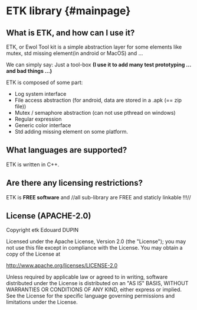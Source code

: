 ETK library                                {#mainpage}
===========

What is ETK, and how can I use it?
----------------------------------

ETK, or Ewol Tool kit is a simple abstraction layer for some elements like mutex, std missing element(in android or MacOS) and ...

We can simply say: Just a tool-box **(I use it to add many test prototyping ... and bad things ...)**


ETK is composed of some part:
  - Log system interface
  - File access abstraction (for android, data are stored in a .apk (== zip file))
  - Mutex / semaphore abstraction (can not use pthread on windows)
  - Regular expression
  - Generic color interface
  - Std adding missing element on some platform.



What languages are supported?
-----------------------------

ETK is written in C++.


Are there any licensing restrictions?
-------------------------------------

ETK is **FREE software** and //all sub-library are FREE and staticly linkable !!!//


License (APACHE-2.0)
--------------------

Copyright etk Edouard DUPIN

Licensed under the Apache License, Version 2.0 (the "License");
you may not use this file except in compliance with the License.
You may obtain a copy of the License at

<http://www.apache.org/licenses/LICENSE-2.0>

Unless required by applicable law or agreed to in writing, software
distributed under the License is distributed on an "AS IS" BASIS,
WITHOUT WARRANTIES OR CONDITIONS OF ANY KIND, either express or implied.
See the License for the specific language governing permissions and
limitations under the License.

